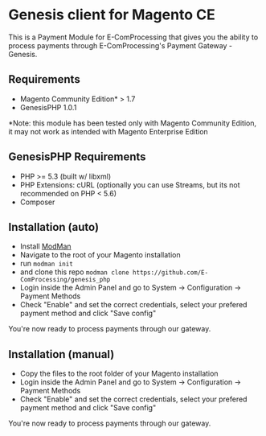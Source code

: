 Genesis client for Magento CE
=============================

This is a Payment Module for E-ComProcessing that gives you the ability to process payments through E-ComProcessing's Payment Gateway - Genesis.

Requirements
------------

* Magento Community Edition* > 1.7
* GenesisPHP 1.0.1

*Note: this module has been tested only with Magento Community Edition, it may not work
as intended with Magento Enterprise Edition

GenesisPHP Requirements
------------

* PHP >= 5.3 (built w/ libxml)
* PHP Extensions: cURL (optionally you can use Streams, but its not recommended on PHP < 5.6)
* Composer


Installation (auto)
---------------------

* Install [ModMan]
* Navigate to the root of your Magento installation
* run `modman init`
* and clone this repo `modman clone https://github.com/E-ComProcessing/genesis_php`
* Login inside the Admin Panel and go to System -> Configuration -> Payment Methods
* Check "Enable" and set the correct credentials, select your prefered payment method and click "Save config"

You're now ready to process payments through our gateway.


Installation (manual)
---------------------

* Copy the files to the root folder of your Magento installation
* Login inside the Admin Panel and go to System -> Configuration -> Payment Methods
* Check "Enable" and set the correct credentials, select your prefered payment method and click "Save config"

You're now ready to process payments through our gateway.

[ModMan]: https://github.com/colinmollenhour/modman